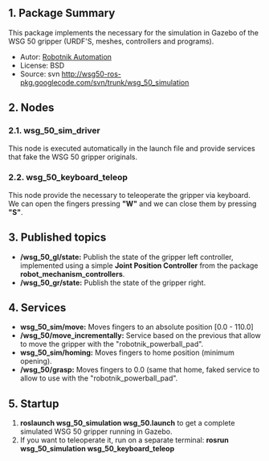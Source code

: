 ## 1. Package Summary ##

This package implements the necessary for the simulation in Gazebo of the WSG 50 gripper (URDF'S, meshes, controllers and programs).


  * Autor: [Robotnik Automation](http://www.robotnik.eu/)
  * License: BSD
  * Source: svn http://wsg50-ros-pkg.googlecode.com/svn/trunk/wsg_50_simulation

## 2. Nodes ##

### 2.1. wsg\_50\_sim\_driver ###

This node is executed automatically in the launch file and provide services that fake the WSG 50 gripper originals.

### 2.2. wsg\_50\_keyboard\_teleop ###

This node provide the necessary to teleoperate the gripper via keyboard. We can open the fingers pressing **"W"** and we can close them by pressing **"S"**.


## 3. Published topics ##

  * **/wsg\_50\_gl/state:** Publish the state of the gripper left controller, implemented using a simple **Joint Position Controller** from the package **robot\_mechanism\_controllers**.
  * **/wsg\_50\_gr/state:** Publish the state of the gripper right.

## 4. Services ##

  * **wsg\_50\_sim/move:** Moves fingers to an absolute position [0.0 - 110.0]
  * **/wsg\_50/move\_incrementally:** Service based on the previous that allow to move the gripper with the "robotnik\_powerball\_pad".
  * **wsg\_50\_sim/homing:** Moves fingers to home position (minimum opening).
  * **/wsg\_50/grasp:** Moves fingers to 0.0 (same that home, faked service to allow to use with the "robotnik\_powerball\_pad".



## 5. Startup ##

  1. **roslaunch wsg\_50\_simulation wsg\_50.launch** to get a complete simulated WSG 50 gripper running in Gazebo.
  1. If you want to teleoperate it, run on a separate terminal: **rosrun wsg\_50\_simulation wsg\_50\_keyboard\_teleop**
